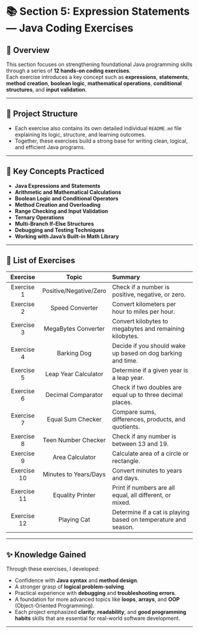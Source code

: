 # 📚 Section 5: Expression Statements — Java Coding Exercises

## 📝 Overview

This section focuses on strengthening foundational Java programming skills through a series of **12 hands-on coding exercises**.  
Each exercise introduces a key concept such as **expressions**, **statements**, **method creation**, 
**boolean logic**, **mathematical operations**, **conditional structures**, and **input validation**.

---

## 📂 Project Structure

- Each exercise also contains its own detailed individual `README.md` file explaining its logic, structure, and learning outcomes.
- Together, these exercises build a strong base for writing clean, logical, and efficient Java programs.

---

## 🧠 Key Concepts Practiced

- **Java Expressions and Statements**
- **Arithmetic and Mathematical Calculations**
- **Boolean Logic and Conditional Operators**
- **Method Creation and Overloading**
- **Range Checking and Input Validation**
- **Ternary Operations**
- **Multi-Branch If-Else Structures**
- **Debugging and Testing Techniques**
- **Working with Java’s Built-in Math Library**

---

## 🚀 List of Exercises

|   Exercise   | Topic | Summary |
|:------------:|:-----:|:--------|
| Exercise  1  | Positive/Negative/Zero | Check if a number is positive, negative, or zero. |
| Exercise  2  | Speed Converter | Convert kilometers per hour to miles per hour. |
| Exercise  3  | MegaBytes Converter | Convert kilobytes to megabytes and remaining kilobytes. |
| Exercise  4  | Barking Dog | Decide if you should wake up based on dog barking and time. |
| Exercise  5  | Leap Year Calculator | Determine if a given year is a leap year. |
| Exercise  6  | Decimal Comparator | Check if two doubles are equal up to three decimal places. |
| Exercise  7  | Equal Sum Checker | Compare sums, differences, products, and quotients. |
| Exercise  8  | Teen Number Checker | Check if any number is between 13 and 19. |
| Exercise  9  | Area Calculator | Calculate area of a circle or rectangle. |
| Exercise  10 | Minutes to Years/Days | Convert minutes to years and days. |
| Exercise  11 | Equality Printer | Print if numbers are all equal, all different, or mixed. |
| Exercise  12 | Playing Cat | Determine if a cat is playing based on temperature and season. |

---

## ✨ Knowledge Gained

Through these exercises, I developed:
- Confidence with **Java syntax** and **method design**.
- A stronger grasp of **logical problem-solving**.
- Practical experience with **debugging** and **troubleshooting errors**.
- A foundation for more advanced topics like **loops**, **arrays**, and **OOP** (Object-Oriented Programming).
- Each project emphasized **clarity**, **readability**, and **good programming habits**
skills that are essential for real-world software development.

---



